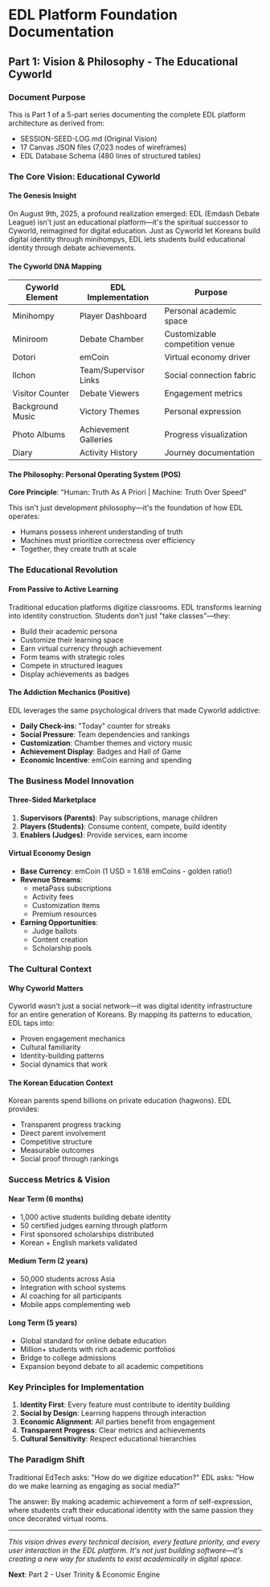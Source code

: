# EDL Platform Foundation Documentation
## Part 1: Vision & Philosophy - The Educational Cyworld

### Document Purpose
This is Part 1 of a 5-part series documenting the complete EDL platform architecture as derived from:
- SESSION-SEED-LOG.md (Original Vision)
- 17 Canvas JSON files (7,023 nodes of wireframes)
- EDL Database Schema (480 lines of structured tables)

### The Core Vision: Educational Cyworld

#### The Genesis Insight
On August 9th, 2025, a profound realization emerged: EDL (Emdash Debate League) isn't just an educational platform—it's the spiritual successor to Cyworld, reimagined for digital education. Just as Cyworld let Koreans build digital identity through minihompys, EDL lets students build educational identity through debate achievements.

#### The Cyworld DNA Mapping

| Cyworld Element | EDL Implementation | Purpose |
|-----------------|-------------------|----------|
| Minihompy | Player Dashboard | Personal academic space |
| Miniroom | Debate Chamber | Customizable competition venue |
| Dotori | emCoin | Virtual economy driver |
| Ilchon | Team/Supervisor Links | Social connection fabric |
| Visitor Counter | Debate Viewers | Engagement metrics |
| Background Music | Victory Themes | Personal expression |
| Photo Albums | Achievement Galleries | Progress visualization |
| Diary | Activity History | Journey documentation |

#### The Philosophy: Personal Operating System (POS)

**Core Principle**: "Human: Truth As A Priori | Machine: Truth Over Speed"

This isn't just development philosophy—it's the foundation of how EDL operates:
- Humans possess inherent understanding of truth
- Machines must prioritize correctness over efficiency
- Together, they create truth at scale

### The Educational Revolution

#### From Passive to Active Learning
Traditional education platforms digitize classrooms. EDL transforms learning into identity construction. Students don't just "take classes"—they:
- Build their academic persona
- Customize their learning space
- Earn virtual currency through achievement
- Form teams with strategic roles
- Compete in structured leagues
- Display achievements as badges

#### The Addiction Mechanics (Positive)
EDL leverages the same psychological drivers that made Cyworld addictive:
- **Daily Check-ins**: "Today" counter for streaks
- **Social Pressure**: Team dependencies and rankings
- **Customization**: Chamber themes and victory music
- **Achievement Display**: Badges and Hall of Game
- **Economic Incentive**: emCoin earning and spending

### The Business Model Innovation

#### Three-Sided Marketplace
1. **Supervisors (Parents)**: Pay subscriptions, manage children
2. **Players (Students)**: Consume content, compete, build identity
3. **Enablers (Judges)**: Provide services, earn income

#### Virtual Economy Design
- **Base Currency**: emCoin (1 USD = 1.618 emCoins - golden ratio!)
- **Revenue Streams**:
  - metaPass subscriptions
  - Activity fees
  - Customization items
  - Premium resources
- **Earning Opportunities**:
  - Judge ballots
  - Content creation
  - Scholarship pools

### The Cultural Context

#### Why Cyworld Matters
Cyworld wasn't just a social network—it was digital identity infrastructure for an entire generation of Koreans. By mapping its patterns to education, EDL taps into:
- Proven engagement mechanics
- Cultural familiarity
- Identity-building patterns
- Social dynamics that work

#### The Korean Education Context
Korean parents spend billions on private education (hagwons). EDL provides:
- Transparent progress tracking
- Direct parent involvement
- Competitive structure
- Measurable outcomes
- Social proof through rankings

### Success Metrics & Vision

#### Near Term (6 months)
- 1,000 active students building debate identity
- 50 certified judges earning through platform
- First sponsored scholarships distributed
- Korean + English markets validated

#### Medium Term (2 years)
- 50,000 students across Asia
- Integration with school systems
- AI coaching for all participants
- Mobile apps complementing web

#### Long Term (5 years)
- Global standard for online debate education
- Million+ students with rich academic portfolios
- Bridge to college admissions
- Expansion beyond debate to all academic competitions

### Key Principles for Implementation

1. **Identity First**: Every feature must contribute to identity building
2. **Social by Design**: Learning happens through interaction
3. **Economic Alignment**: All parties benefit from engagement
4. **Transparent Progress**: Clear metrics and achievements
5. **Cultural Sensitivity**: Respect educational hierarchies

### The Paradigm Shift

Traditional EdTech asks: "How do we digitize education?"
EDL asks: "How do we make learning as engaging as social media?"

The answer: By making academic achievement a form of self-expression, where students craft their educational identity with the same passion they once decorated virtual rooms.

---

*This vision drives every technical decision, every feature priority, and every user interaction in the EDL platform. It's not just building software—it's creating a new way for students to exist academically in digital space.*

**Next**: Part 2 - User Trinity & Economic Engine